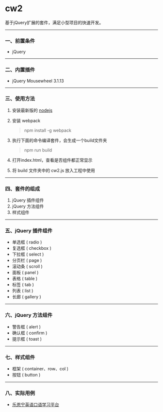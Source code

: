 # cw2 #
基于jQuery扩展的套件，满足小型项目的快速开发。

***

### 一、前置条件 ###
- jQuery

***

### 二、内置插件 ###
- jQuery Mousewheel 3.1.13

***

### 三、使用方法 ###
1. 安装最新版的 [nodejs](https://nodejs.org/en/download/)
2. 安装 webpack

    > npm install -g webpack

3. 执行下面的命令编译套件，会生成一个build文件夹

	> npm run build

4. 打开index.html，查看是否组件都正常显示
5. 将 build 文件夹中的 cw2.js 放入工程中使用

***

### 四、套件的组成 ###
1. jQuery 插件组件
2. jQuery 方法组件
3. 样式组件

***

### 五、jQuery 插件组件 ###
- 单选框 ( radio )
- 复选框 ( checkbox )
- 下拉框 ( select )
- 分页栏 ( page )
- 滚动条 ( scroll )
- 面板 ( panel )
- 表格 ( table )
- 标签 ( tab )
- 列表 ( list )
- 长廊 ( gallery )

***

### 六、jQuery 方法组件 ###
- 警告框 ( alert )
- 确认框 ( confirm )
- 提示框 ( toast )

***

### 七、样式组件 ###
- 框架 ( container、row、col )
- 按钮 ( button )

***

### 八、实际用例 ###
- [乐恩宁英语口语学习平台](http://learning.chivoxapp.com/)
